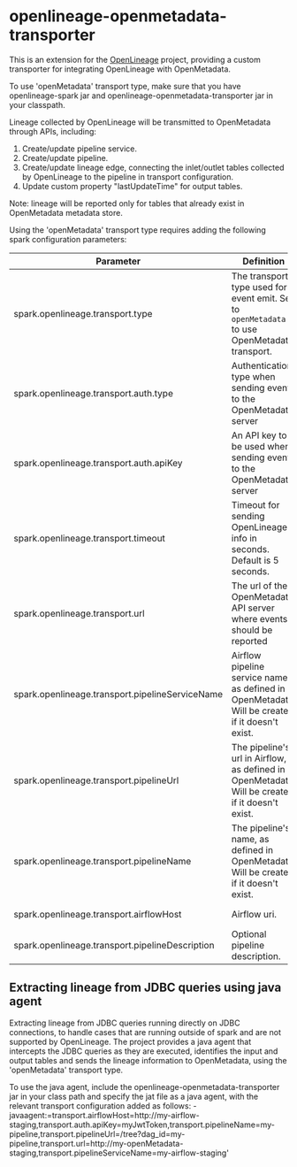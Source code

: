 # openlineage-openmetadata-transporter
This is an extension for the [OpenLineage](https://github.com/OpenLineage/OpenLineage) project, providing a custom transporter for integrating OpenLineage with OpenMetadata.

To use 'openMetadata' transport type, make sure that you have openlineage-spark jar and openlineage-openmetadata-transporter jar in your classpath.


Lineage collected by OpenLineage will be transmitted to OpenMetadata through APIs, including:
1. Create/update pipeline service.
2. Create/update pipeline.
3. Create/update lineage edge, connecting the inlet/outlet tables collected by OpenLineage to the pipeline in transport configuration.
4. Update custom property "lastUpdateTime" for output tables.

Note: lineage will be reported only for tables that already exist in OpenMetadata metadata store.

Using the 'openMetadata' transport type requires adding the following spark configuration parameters:

| Parameter                                    | Definition                                                                                    | Example                                    |
----------------------------------------------|-----------------------------------------------------------------------------------------------|--------------------------------------------
| spark.openlineage.transport.type             | The transport type used for event emit. Set to `openMetadata` to use OpenMetadata transport.  | openMetadata                               |
| spark.openlineage.transport.auth.type      | Authentication type when sending events to the OpenMetadata server                            | api_key                                    |
| spark.openlineage.transport.auth.apiKey      | An API key to be used when sending events to the OpenMetadata server                          | abcdefghijk                                |
| spark.openlineage.transport.timeout          | Timeout for sending OpenLineage info in seconds. Default is 5 seconds.                        | 30                                         |
| spark.openlineage.transport.url              | The url of the OpenMetadata API server where events should be reported                        | http://my-openMetadata-staging             |
| spark.openlineage.transport.pipelineServiceName              | Airflow pipeline service name, as defined in OpenMetadata. Will be created if it doesn't exist. | my-airflow-staging |
| spark.openlineage.transport.pipelineUrl              | The pipeline's url in Airflow, as defined in OpenMetadata. Will be created if it doesn't exist. | http://my-airflow-staging/tree?dag_id=my-etl |
| spark.openlineage.transport.pipelineName              | The pipeline's name, as defined in OpenMetadata. Will be created if it doesn't exist.         | my-etl                                     |
| spark.openlineage.transport.airflowHost              | Airflow uri.                                                                                  | http://my-airflow-staging                  |
| spark.openlineage.transport.pipelineDescription      | Optional pipeline description. | This is my ETL                          |


## Extracting lineage from JDBC queries using java agent

Extracting lineage from JDBC queries running directly on JDBC connections, to handle cases that are running outside of spark and are not supported by OpenLineage.
The project provides a java agent that intercepts the JDBC queries as they are executed, identifies the input and output tables and sends the lineage information to OpenMetadata, 
using the 'openMetadata' transport type.


To use the java agent, include the openlineage-openmetadata-transporter jar in your class path and specify the jat file as a java agent, with the relevant transport configuration added as follows:
-javaagent:<path-to-openlineage-openmetadata-transporter-jar>=transport.airflowHost=http://my-airflow-staging,transport.auth.apiKey=myJwtToken,transport.pipelineName=my-pipeline,transport.pipelineUrl=/tree?dag_id=my-pipeline,transport.url=http://my-openMetadata-staging,transport.pipelineServiceName=my-airflow-staging'


